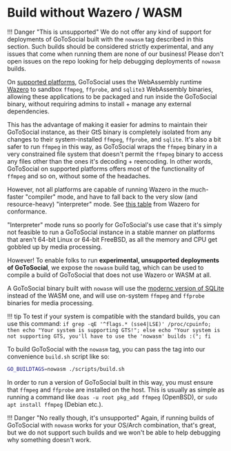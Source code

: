 # Build without Wazero / WASM

!!! Danger "This is unsupported"
    We do not offer any kind of support for deployments of GoToSocial built with the `nowasm` tag described in this section. Such builds should be considered strictly experimental, and any issues that come when running them are none of our business! Please don't open issues on the repo looking for help debugging deployments of `nowasm` builds.

On [supported platforms](../../getting_started/releases.md#supported-platforms), GoToSocial uses the WebAssembly runtime [Wazero](https://wazero.io/) to sandbox `ffmpeg`, `ffprobe`, and `sqlite3` WebAssembly binaries, allowing these applications to be packaged and run inside the GoToSocial binary, without requiring admins to install + manage any external dependencies.

This has the advantage of making it easier for admins to maintain their GoToSocial instance, as their GtS binary is completely isolated from any changes to their system-installed `ffmpeg`, `ffprobe`, and `sqlite`. It's also a bit safer to run `ffmpeg` in this way, as GoToSocial wraps the `ffmpeg` binary in a very constrained file system that doesn't permit the `ffmpeg` binary to access any files other than the ones it's decoding + reencoding. In other words, GoToSocial on supported platforms offers most of the functionality of `ffmpeg` and so on, without some of the headaches.

However, not all platforms are capable of running Wazero in the much-faster "compiler" mode, and have to fall back to the very slow (and resource-heavy) "interpreter" mode. See [this table](https://github.com/tetratelabs/wazero?tab=readme-ov-file#conformance) from Wazero for conformance.

"Interpreter" mode runs so poorly for GoToSocial's use case that it's simply not feasible to run a GoToSocial instance in a stable manner on platforms that aren't 64-bit Linux or 64-bit FreeBSD, as all the memory and CPU get gobbled up by media processing.

However! To enable folks to run **experimental, unsupported deployments of GoToSocial**, we expose the `nowasm` build tag, which can be used to compile a build of GoToSocial that does not use Wazero or WASM at all.

A GoToSocial binary built with `nowasm` will use the [modernc version of SQLite](https://pkg.go.dev/modernc.org/sqlite) instead of the WASM one, and will use on-system `ffmpeg` and `ffprobe` binaries for media processing.

!!! tip
    To test if your system is compatible with the standard builds, you can use this command:
    `if grep -qE '^flags.* (sse4|LSE)' /proc/cpuinfo; then echo "Your system is supporting GTS!"; else echo "Your system is not supporting GTS, you'll have to use the 'nowasm' builds :("; fi`

To build GoToSocial with the `nowasm` tag, you can pass the tag into our convenience `build.sh` script like so:

```bash
GO_BUILDTAGS=nowasm ./scripts/build.sh
```

In order to run a version of GoToSocial built in this way, you must ensure that `ffmpeg` and `ffprobe` are installed on the host. This is usually as simple as running a command like `doas -u root pkg_add ffmpeg` (OpenBSD), or `sudo apt install ffmpeg` (Debian etc.). 

!!! Danger "No really though, it's unsupported"
    Again, if running builds of GoToSocial with `nowasm` works for your OS/Arch combination, that's great, but we do not support such builds and we won't be able to help debugging why something doesn't work.
